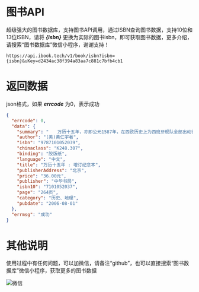 # 图书API
超级强大的图书数据库，支持图书API调用，通过ISBN查询图书数据，支持10位和13位ISBN，请将 ***{isbn}*** 更换为实际的图书isbn，即可获取图书数据，更多介绍，请搜索“图书数据库”微信小程序，谢谢支持！
```
https://api.ibook.tech/v1/book/isbn?isbn={isbn}&uKey=d2434ac38f394a83aa7c881c7bfb4cb1
```


# 返回数据
json格式，如果 ***errcode*** 为0，表示成功
```json
{
  "errcode": 0,
  "data": {
    "summary": "　　万历十五年，亦即公元1587年，在西欧历史上为西班牙舰队全部出动征英的前一年；而在中国，这平平淡淡的一年中，发生了若干为历史学家所易于忽视的事件。这些事件，表面看来虽似末端小节，但实质上却是以前发生大事的症结，也是将在以后掀起波澜的机缘。在历史学家黄仁宇的眼中，其间的关系因果，恰为历史的重点，而我们的大历史之旅，也自此开始…….本书英文本推出后，被美国多所大学采用为教科书，并两次获得美国书卷奖历史类好书的提名；中文本问世后，获得如潮好评，成为众多作家、学者、企业家、高校师生的案头必备书，并入选《新周刊》和《书城》“改革开放20年来对中国影响最大的20本书”。另有日文、法文、德文等版本。...",
    "author": "(美)黄仁宇著",
    "isbn": "9787101052039",
    "chinaclass": "K248.307",
    "binding": "胶版纸",
    "language": "中文",
    "title": "万历十五年 : 增订纪念本",
    "publisherAddress": "北京",
    "price": "36.00元",
    "publisher": "中华书局",
    "isbn10": "7101052037",
    "page": "264页",
    "category": "历史、地理",
    "pubdate": "2006-08-01"
  },
  "errmsg": "成功"
}
```

# 其他说明
使用过程中有任何问题，可以加微信，请备注“github”，也可以直接搜索“图书数据库”微信小程序，获取更多的图书数据

![微信](https://ibooktech.oss-cn-beijing.aliyuncs.com/project/api/kf.jpg)

